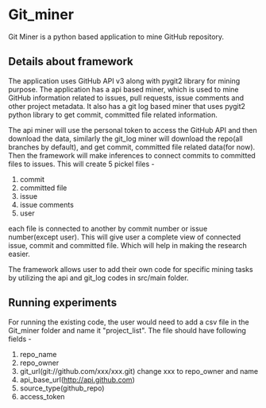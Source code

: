 # Git_miner
Git Miner is a python based application to mine GitHub repository.

## Details about framework
The application uses GitHub API v3 along with pygit2 library for mining purpose. The application has a api based miner, which is used to mine GitHub information related to issues, pull requests, issue comments and other project metadata. It also has a git log based miner that uses pygit2 python library to get commit, committed file related information.

The api miner will use the personal token to access the GitHub API and then download the data, similarly the git_log miner will download the repo(all branches by default), and get commit, committed file related data(for now). Then the framework will make inferences to connect commits to committed files to issues. This will create 5 pickel files - 
1) commit 
2) committed file
3) issue
4) issue comments
5) user

each file is connected to another by commit number or issue number(except user). This will give user a complete view of connected issue, commit and committed file. Which will help in making the research easier.

The framework allows user to add their own code for specific mining tasks by utilizing the api and git_log codes in src/main folder. 

## Running experiments

For running the existing code, the user would need to add a csv file in the Git_miner folder and name it "project_list". 
The file should have following fields - 
1) repo_name
2) repo_owner
3) git_url(git://github.com/xxx/xxx.git) change xxx to repo_owner and name 
4) api_base_url(http://api.github.com)
5) source_type(github_repo)
6) access_token

